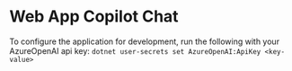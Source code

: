 # Web App Copilot Chat

To configure the application for development, run the following with your AzureOpenAI api key:
``` dotnet user-secrets set AzureOpenAI:ApiKey <key-value> ```
